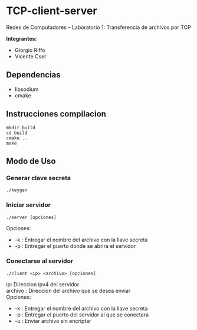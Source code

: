 # TCP-client-server
Redes de Computadores – Laboratorio 1: Transferencia de archivos por TCP  
  
**Integrantes:**
- Giorgio Riffo
- Vicente Cser

## Dependencias
- libsodium
- cmake

## Instrucciones compilacion
```
mkdir build 
cd build
cmake ..
make
```

## Modo de Uso

### Generar clave secreta
```
./keygen
```
 
### Iniciar servidor
```
./server [opciones]
```
  Opciones:
  - -k : Entregar el nombre del archivo con la llave secreta
  - -p : Entregar el puerto donde se abrira el servidor

### Conectarse al servidor
```
./client <ip> <archivo> [opciones]
```
  ip: Direccion ipv4 del servidor  
  archivo : Direccion del archivo que se desea enviar  
  Opciones:
  - -k : Entregar el nombre del archivo con la llave secreta
  - -p : Entregar el puerto del servidor al que se conectara
  - -u : Enviar archivo sin encriptar
